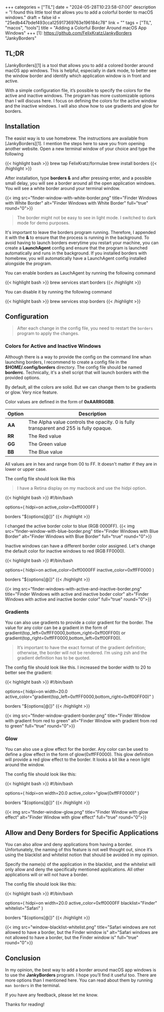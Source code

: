 +++
categories = ["TIL"]
date = "2024-05-28T10:23:58-07:00"
description = "I found this little tool that allows you to add a colorful border to macOS windows."
draft = false
id = "25edb447bdef493cca125917369763e196184c78"
link = ""
tags = ["TIL", "macos", "tools"]
title = "Adding a Colorful Border Around macOS App Windows"
+++
[1]: https://github.com/FelixKratz/JankyBorders "JankyBorders"


<!--more-->

## TL;DR

[JankyBorders][1] is a tool that allows you to add a colored border around macOS app windows. This is helpful, especially in dark mode, to better see the window border and identify which application window is in front and active.

With a simple configuration file, it’s possible to specify the colors for the active and inactive windows. The program has more customizable options than I will discuss here. I focus on defining the colors for the active window and the inactive windows. I will also show how to use gradients and glow for borders.

## Installation

The easist way is to use homebrew. The instructions are available from [JankyBorders][1]. I mention the steps here to save you from opening another website. Open a new terminal window of your choice and type the following

{{< highlight bash >}}
brew tap FelixKratz/formulae
brew install borders
{{< /highlight >}}

After installation, type **borders &** and after pressing enter, and a possible small delay, you will see a border around all the open application windows. You will see a white border around your terminal window.

{{< img src="finder-window-with-white-border.png" title="Finder Windows with White Border" alt="Finder Windows with White Border" full="true" round="0">}}

> The border might not be easy to see in light mode. I switched to dark mode for demo purposes.

It's important to leave the borders program running. Therefore, I appended it with the **&** to ensure that the process is running in the background. To avoid having to launch borders everytime you restart your machine, you can create a **LaunchAgent** config and ensure that the program is launched automatically and runs in the background. If you installed borders with homebrew, you will automatically have a LaunchAgent config installed alongside the program.

You can enable borders as LauchAgent by running the following command

{{< highlight bash >}}
brew services start borders
{{< /highlight >}}

You can disable it by running the following command

{{< highlight bash >}}
brew services stop borders
{{< /highlight >}}

## Configuration

> After each change in the config file, you need to restart the `borders` program to apply the changes.

### Colors for Active and Inactive Windows

Although there is a way to provide the config on the command line whan launching borders, I recommend to create a config file in the **$HOME/.config/borders** directory. The config file should be named **borderrc**. Technically, it's a shell script that will launch borders with the provided options.

By default, all the colors are solid. But we can change them to be gradients or glow. Very nice feature.

Color values are defined in the form of **0xAARRGGBB**.

| Option | Description |
| --- | --- |
| **AA** | The Alpha value controls the opacity. 0 is fully transparent and 255 is fully opaque. |
| **RR** | The Red value |
| **GG** | The Green value |
| **BB** | The Blue value |

All values are in hex and range from 00 to FF. It doesn't matter if they are in lower or upper case.

The config file should look like this

> I have a Retina display on my macbook and use the hidpi option.

{{< highlight bash >}}
#!/bin/bash

options=(
    hidpi=on
    active_color=0xff0000FF
)

borders "${options[@]}"
{{< /highlight >}}

I changed the active border color to blue (RGB 0000FF).
{{< img src="finder-window-with-blue-border.png" title="Finder Windows with Blue Border" alt="Finder Windows with Blue Border" full="true" round="0">}}

Inactive windows can have a different border color assigned. Let's change the default color for inactive windows to red (RGB FF0000).

{{< highlight bash >}}
#!/bin/bash

options=(
    hidpi=on
    active_color=0xff0000FF
    inactive_color=0xffFF0000
)

borders "${options[@]}"
{{< /highlight >}}

{{< img src="finder-windows-with-active-and-inactive-border.png" title="Finder Windows with active and inactive boder color" alt="Finder Windows with active and inactive border color" full="true" round="0">}}

### Gradients

You can also use gradients to provide a color gradient for the border. The value for any color can be a gradient in the form of gradient(top_left=0xffFF0000,bottom_right=0xff00FF00) or gradient(top_right=0xffFF0000,bottom_left=0xff00FF00).

> It’s important to have the exact format of the gradient definition; otherwise, the border will not be rendered. I’m using zsh and the gradient definition has to be quoted.

The config file should look like this. I increased the border width to 20 to better see the gradient:

{{< highlight bash >}}
#!/bin/bash

options=(
    hidpi=on
    width=20.0
    active_color="gradient(top_left=0xffFF0000,bottom_right=0xff00FF00)"
)

borders "${options[@]}"
{{< /highlight >}}

{{< img src="finder-window-gradient-border.png" title="Finder Window with gradient from red to green" alt="Finder Window with gradient from red to green" full="true" round="0">}}

### Glow

You can also use a glow effect for the border. Any color can be used to define a glow effect in the form of glow(0xffFF0000). This glow definition will provide a red glow effect to the border. It looks a bit like a neon light around the window.

The config file should look like this:

{{< highlight bash >}}
#!/bin/bash

options=(
    hidpi=on
    width=20.0
    active_color="glow(0xffFF0000)"
)

borders "${options[@]}"
{{< /highlight >}}

{{< img src="finder-window-glow.png" title="Finder Window with glow effect" alt="Finder Window with glow effect" full="true" round="0">}}

## Allow and Deny Borders for Specific Applications

You can also allow and deny applications from having a border. Unfortunately, the naming of this feature is not well thought out, since it’s using the blacklist and whitelist notion that should be avoided in my opinion.

Specify the name(s) of the application in the blacklist, and the whitelist will only allow and deny the specifically mentioned applications. All other applications will or will not have a border.

The config file should look like this:

{{< highlight bash >}}
#!/bin/bash

options=(
    hidpi=on
    width=20.0
    active_color=0xff0000FF
    blacklist="Finder"
    whitelist="Safari"
)

borders "${options[@]}"
{{< /highlight >}}

{{< img src="window-blacklist-whitelist.png" title="Safari windows are not allowed to have a border, but the Finder window is" alt="Safari windows are not allowed to have a border, but the Finder window is" full="true" round="0">}}

## Conclusion

In my opinion, the best way to add a border around macOS app windows is to use the **JankyBorders** program. I hope you’ll find it useful too. There are more options than I mentioned here. You can read about them by running `man borders` in the terminal.

If you have any feedback, please let me know.

Thanks for reading!